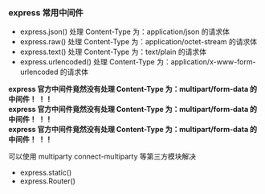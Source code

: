 ### express 常用中间件

- express.json() 处理 Content-Type 为：application/json 的请求体
- express.raw() 处理 Content-Type 为：application/octet-stream 的请求体
- express.text() 处理 Content-Type 为：text/plain 的请求体
- express.urlencoded() 处理 Content-Type 为：application/x-www-form-urlencoded
  的请求体

**express 官方中间件竟然没有处理 Content-Type 为：multipart/form-data 的中间件！
！！**  
**express 官方中间件竟然没有处理 Content-Type 为：multipart/form-data 的中间件！
！！**  
**express 官方中间件竟然没有处理 Content-Type 为：multipart/form-data 的中间件！
！！**

可以使用 multiparty connect-multiparty 等第三方模块解决

- express.static()
- express.Router()
